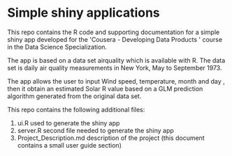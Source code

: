 Simple shiny applications
==================================

This repo contains the R code and supporting documentation  for a simple shiny app developed for the 'Cousera - Developing Data Products ' course in the Data Science Specialization. 

The app is based on a data set airquality which is available with R.  The data set is daily air quality measurements in New York, May to September 1973.

The app allows the user to input Wind speed, temperature, month and day , then it obtain an estimated Solar R value  based on a GLM prediction algorithm generated from the original data set.  

This repo contains the following additional files:
1. ui.R used to generate the shiny app
2. server.R second file needed to generate the shiny app
3. Project_Description.md  description of the project (this document contains a small user guide section)

